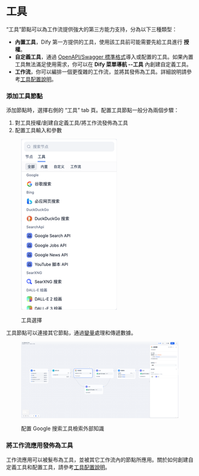 # 工具

“工具”節點可以為工作流提供強大的第三方能力支持，分為以下三種類型：

* **內置工具**，Dify 第一方提供的工具，使用該工具前可能需要先給工具進行 **授權**。
* **自定義工具**，通過 [OpenAPI/Swagger 標準格式](https://swagger.io/specification/)導入或配置的工具。如果內置工具無法滿足使用需求，你可以在 **Dify 菜單導航 --工具** 內創建自定義工具。
* **工作流**，你可以編排一個更復雜的工作流，並將其發佈為工具。詳細說明請參考[工具配置說明](https://docs.dify.ai/v/zh-hans/guides/tools)。

### 添加工具節點

添加節點時，選擇右側的 “工具” tab 頁。配置工具節點一般分為兩個步驟：

1. 對工具授權/創建自定義工具/將工作流發佈為工具
2. 配置工具輸入和參數

<figure><img src="../../../.gitbook/assets/image (282).png" alt="" width="258"><figcaption><p>工具選擇</p></figcaption></figure>

工具節點可以連接其它節點，通過[變量](https://docs.dify.ai/v/zh-hans/guides/workflow/variables)處理和傳遞數據。

<figure><img src="../../../.gitbook/assets/image (283).png" alt=""><figcaption><p>配置 Google 搜索工具檢索外部知識</p></figcaption></figure>

### 將工作流應用發佈為工具

工作流應用可以被髮布為工具，並被其它工作流內的節點所應用。關於如何創建自定義工具和配置工具，請參考[工具配置說明](https://docs.dify.ai/v/zh-hans/guides/tools)。
